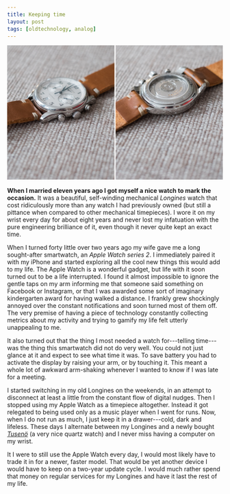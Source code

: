 ```yaml
---
title: Keeping time
layout: post
tags: [oldtechnology, analog]
---
```


<p class="wide"><img src="/assets/img/keeping-time.jpg"></p>

**When I married eleven years ago I got myself a nice watch to mark the occasion.** It was a beautiful, self-winding mechanical *Longines* watch that cost ridiculously more than any watch I had previously owned (but still a pittance when compared to other mechanical timepieces). I wore it on my wrist every day for about eight years and never lost my infatuation with the pure engineering brilliance of it, even though it never quite kept an exact time.

When I turned forty little over two years ago my wife gave me a long sought-after smartwatch, an *Apple Watch series 2*. I immediately paired it with my iPhone and started exploring all the cool new things this would add to my life. The Apple Watch is a wonderful gadget, but life with it soon turned out to be a life interrupted. I found it almost impossible to ignore the gentle taps on my arm informing me that someone said something on Facebook or Instagram, or that I was awarded some sort of imaginary kindergarten award for having walked a distance. I frankly grew shockingly annoyed over the constant notifications and soon turned most of them off. The very premise of having a piece of technology constantly collecting metrics about my activity and trying to gamify my life felt utterly unappealing to me. 

It also turned out that the thing I most needed a watch for---telling time---was the thing this smartwatch did not do very well. You could not just glance at it and expect to see what time it was. To save battery you had to activate the display by raising your arm, or by touching it. This meant a whole lot of awkward arm-shaking whenever I wanted to know if I was late for a meeting.

I started switching in my old Longines on the weekends, in an attempt to disconnect at least a little from the constant flow of digital nudges. Then I stopped using my Apple Watch as a timepiece altogether. Instead it got relegated to being used only as a music player when I went for runs. Now, when I do not run as much, I just keep it in a drawer---cold, dark and lifeless. These days I alternate between my Longines and a newly bought *[Tusenö](https://tuseno.com/collections/first-42-collection/products/man-42-rosegold-black-brown-suede)* (a very nice quartz watch) and I never miss having a computer on my wrist.

It I were to still use the Apple Watch every day, I would most likely have to trade it in for a newer, faster model. That would be yet another device I would have to keep on a two-year update cycle. I would much rather spend that money on regular services for my Longines and have it last the rest of my life.